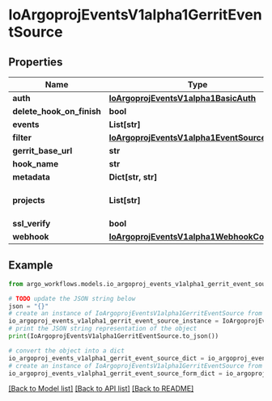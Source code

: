 # IoArgoprojEventsV1alpha1GerritEventSource


## Properties

Name | Type | Description | Notes
------------ | ------------- | ------------- | -------------
**auth** | [**IoArgoprojEventsV1alpha1BasicAuth**](IoArgoprojEventsV1alpha1BasicAuth.md) |  | [optional] 
**delete_hook_on_finish** | **bool** |  | [optional] 
**events** | **List[str]** |  | [optional] 
**filter** | [**IoArgoprojEventsV1alpha1EventSourceFilter**](IoArgoprojEventsV1alpha1EventSourceFilter.md) |  | [optional] 
**gerrit_base_url** | **str** |  | [optional] 
**hook_name** | **str** |  | [optional] 
**metadata** | **Dict[str, str]** |  | [optional] 
**projects** | **List[str]** | List of project namespace paths like \&quot;whynowy/test\&quot;. | [optional] 
**ssl_verify** | **bool** |  | [optional] 
**webhook** | [**IoArgoprojEventsV1alpha1WebhookContext**](IoArgoprojEventsV1alpha1WebhookContext.md) |  | [optional] 

## Example

```python
from argo_workflows.models.io_argoproj_events_v1alpha1_gerrit_event_source import IoArgoprojEventsV1alpha1GerritEventSource

# TODO update the JSON string below
json = "{}"
# create an instance of IoArgoprojEventsV1alpha1GerritEventSource from a JSON string
io_argoproj_events_v1alpha1_gerrit_event_source_instance = IoArgoprojEventsV1alpha1GerritEventSource.from_json(json)
# print the JSON string representation of the object
print(IoArgoprojEventsV1alpha1GerritEventSource.to_json())

# convert the object into a dict
io_argoproj_events_v1alpha1_gerrit_event_source_dict = io_argoproj_events_v1alpha1_gerrit_event_source_instance.to_dict()
# create an instance of IoArgoprojEventsV1alpha1GerritEventSource from a dict
io_argoproj_events_v1alpha1_gerrit_event_source_form_dict = io_argoproj_events_v1alpha1_gerrit_event_source.from_dict(io_argoproj_events_v1alpha1_gerrit_event_source_dict)
```
[[Back to Model list]](../README.md#documentation-for-models) [[Back to API list]](../README.md#documentation-for-api-endpoints) [[Back to README]](../README.md)


